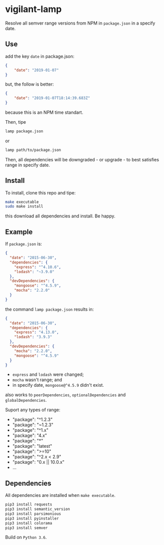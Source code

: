 # vigilant-lamp
Resolve all semver range versions from NPM in ```package.json``` in a specify date.

## Use

add the key ```date``` in package.json:

```json
{
	"date": "2019-01-07"
}
```

but, the follow is better:

```json
{
	"date": "2019-01-07T18:14:39.683Z"
}
```

because this is an NPM time standart.

Then, tipe

```bash
lamp package.json
```

or

```bash
lamp path/to/package.json
```

Then, all dependencies will be downgraded - or upgrade - to best satisfies range in specify date.

## Install

To install, clone this repo and tipe:

```bash
make executable
sudo make install
```

this download all dependencies and install. Be happy.

## Example

If ```package.json``` is:

```json
{
  "date": "2015-06-30",
  "dependencies": {
    "express": "^4.10.6",
    "lodash": "~3.9.0"
  },
  "devDependencies": {
    "mongoose": "^4.5.9",
    "mocha": "2.2.0"
  }
}
```

the command ```lamp package.json``` results in:

```json
{
  "date": "2015-06-30",
  "dependencies": {
    "express": "4.13.0",
    "lodash": "3.9.3"
  },
  "devDependencies": {
    "mocha": "2.2.0",
    "mongoose": "^4.5.9"
  }
}
```

 - ```express``` and ```lodash``` were changed;
 - ```mocha``` wasn't range; and
 - in specify date, ```mongoose@^4.5.9``` didn't exist.

also works to ```peerDependencies```, ```optionalDependencies``` and ```globalDependencies```.

Suport any types of range:
 - "package": "^1.2.3"
 - "package": "~1.2.3"
 - "package": "^1.x"
 - "package": "4.x"
 - "package": "\*"
 - "package": "latest"
 - "package": ">=10"
 - "package": "^2.x < 2.9"
 - "package": "0.x || 10.0.x"
 - ...

## Dependencies
All dependencies are installed when `make executable`.
```bash
pip3 install requests
pip3 install semantic_version
pip3 install parsimonious
pip3 install pyinstaller
pip3 install colorama
pip3 install semver
```

Build on ```Python 3.6```.